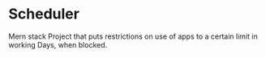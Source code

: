 # Scheduler
Mern stack Project that puts restrictions on use of apps to a certain limit in working Days, when blocked.
